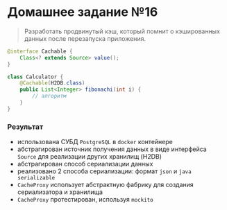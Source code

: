 # Домашнее задание №16
> Разработать продвинутый кэш, который помнит о кэшированных данных после перезапуска приложения.

```java
@interface Cachable {
    Class<? extends Source> value();
}

class Calculator {
    @Cachable(H2DB.class)
    public List<Integer> fibonachi(int i) {
        // алгоритм
    }
}
```

### Результат
- использована СУБД `PostgreSQL` в `docker` контейнере
- абстрагирован источник получения данных в виде интерфейса `Source` для реализации других хранилищ (H2DB) 
- абстрагирован способ сериализации данных
- реализовано 2 способа сериализации: формат `json` и `java serializable`
- `CacheProxy` использует абстрактную фабрику для создания сериализатора и хранилища
- `CacheProxy` протестирован, используя `mockito`